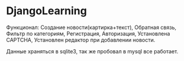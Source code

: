 # DjangoLearning
Функционал:
 Создание новости(картирка+текст),
 Обратная связь,
 Фильтр по категориям,
 Регистрация,
 Авторизация,
 Установлена CAPTCHA,
 Установлен редактор при добавлении новости.
 
 
 Данные храняться в sqlite3, так же пробовал в mysql все работает.
 
 
